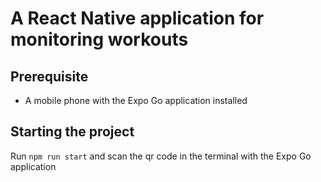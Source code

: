 # A React Native application for monitoring workouts

## Prerequisite
- A mobile phone with the Expo Go application installed

## Starting the project
Run `npm run start` and scan the qr code in the terminal with the Expo Go application
